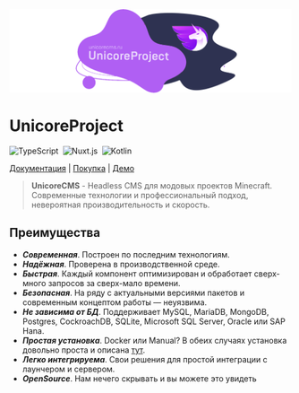 <img src="https://github.com/UnicoreProject/.github/blob/main/profile/unicoreproject.png?raw=true?v=2" />

# UnicoreProject

<p>
  <img alt="TypeScript" src="https://img.shields.io/badge/-TypeScript-05122A?style=flat&logo=TypeScript"/>&nbsp;
  <img alt="Nuxt.js" src="https://img.shields.io/badge/-Nuxt.js-05122A?style=flat&logo=Nuxt.js"/>&nbsp;
  <img alt="Kotlin" src="https://img.shields.io/badge/-Kotlin-05122A?style=flat&logo=Kotlin&logoColor=FFA518"/>&nbsp;
</p>
  
<p>
  <a href="https://unicorecms.ru/docs/" target="_blank">Документация</a> |
  <a href="https://unicorecms.ru/buy/" target="_blank">Покупка</a> |
  <a href="https://unicorecms.online/" target="_blank">Демо</a>
</p>

> **UnicoreCMS** - Headless CMS для модовых проектов Minecraft. Современные технологии и профессиональный подход, невероятная производительность и скорость. 

## Преимущества
- ***Современная***. Построен по последним технологиям. 
- ***Надёжная***. Проверена в производственной среде. 
- ***Быстрая***. Каждый компонент оптимизирован и обработает сверх-много запросов за сверх-мало времени. 
- ***Безопасная***. На ряду с актуальными версиями пакетов и современным концептом работы — неуязвима. 
- ***Не зависима от БД***. Поддерживает MySQL, MariaDB, MongoDB, Postgres, CockroachDB, SQLite, Microsoft SQL Server, Oracle или SAP Hana.
- ***Простая установка***. Docker или Manual? В обеих случаях установка довольно проста и описана [тут](unicorecms.ru/docs/install).
- ***Легко интегрируема***. Свои решения для простой интеграции с лаунчером и сервером. 
- ***OpenSource***. Нам нечего скрывать и вы можете это увидеть
